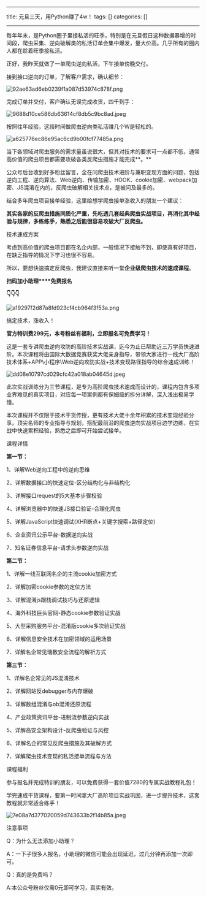 
--- 
title:  元旦三天，用Python赚了4w！ 
tags: []
categories: [] 

---
每年年末，是Python圈子里接私活的旺季，特别是在元旦假日这种数据暴增的时间段，爬虫采集、逆向破解类的私活订单会集中爆发，量大价高。几乎所有的圈内人都在趁着旺季接私活。

正好，我昨天就做了一单爬虫逆向私活，下午接单傍晚交付。

接到接口逆向的订单，了解客户需求，确认细节：

<img src="https://img-blog.csdnimg.cn/img_convert/92ae63ad6eb0239f1a087d53974c878f.png" alt="92ae63ad6eb0239f1a087d53974c878f.png">

完成订单并交付，客户确认无误完成收货，四千到手：

<img src="https://img-blog.csdnimg.cn/img_convert/9688d10ce586db63614cf8db5c9bc8ad.jpeg" alt="9688d10ce586db63614cf8db5c9bc8ad.jpeg">

按照往年经验，这段时间做爬虫逆向类私活赚几个W是轻松的。

<img src="https://img-blog.csdnimg.cn/img_convert/a625776ec86e95ac6cd9b00fcf77485a.png" alt="a625776ec86e95ac6cd9b00fcf77485a.png">

当下各领域对爬虫服务的需求量虽说很大，但其对技术的要求可一点都不低，通常高价值的爬虫项目都需要攻破各类反爬虫措施才能完成**。**

公众号后台收到好多粉丝留言，全在问爬虫技术进阶与兼职变现方面的问题，包括逆向工程、逆向算法、Web逆向、传输加密、HOOK、cookie加密、webpack加密、JS混淆在内的，反爬虫破解相关技术点，是被问及最多的。

结合多年爬虫项目接单经验，这里给想学爬虫接单涨收入的朋友一个建议：

**其实各家的反爬虫措施同质化严重，先吃透几套经典爬虫****实战项目****，再消化其中****经验与规律****，多练练手，熟悉之后能很容易攻破大厂反爬虫。**

技术速成方案

考虑到高价值的爬虫项目都在名企内部，一般情况下接触不到，即使真有好项目，在缺乏指导的情况下学习也很不容易。

所以，要想快速搞定反爬虫，我建议直接来听一堂**企业级爬虫技术的速成课程**。

**扫码加小助理****免费报名**

**👇👇👇**

<img src="https://img-blog.csdnimg.cn/img_convert/a19297f2d87a8fd923cf4cb964f3f53a.png" alt="a19297f2d87a8fd923cf4cb964f3f53a.png">

搞定技术，涨收入！

**官方特训费299元，本号粉丝有福利，立即报名可免费学习！**

这是一套专讲爬虫逆向攻防的高阶技术实战课，迄今为止已帮助近三万学员快速进阶。本次课程将由国际大数据竞赛获奖大佬亲身指导，带领大家进行一线大厂高阶技术体系+APP\小程序\Web逆向攻防实战+技术变现路径指导的综合速成训练！

<img src="https://img-blog.csdnimg.cn/img_convert/dd08e10797cd029cfc42a018ab04645d.jpeg" alt="dd08e10797cd029cfc42a018ab04645d.jpeg">

此次实战训练分为三节课程，是专为高阶爬虫技术速成而设计的，课程内包含多项业界难觅的真实项目，对应每一项案例都有保姆级的拆分详解，深入浅出极易学懂。

本次课程并不仅限于技术干货传授，更有技术大佬十余年积累的技术变现经验分享。顶尖名师的专业指导与规划，搭配最前沿的爬虫逆向实战项目边学边练，在实战中快速累积经验，熟悉之后即可开始尝试接单。

课程详情

**第一节：**

1、详解Web逆向工程中的逆向思维

2、详解数据接口的快速定位-区分结构化与非结构化

3、详解接口request的5大基本步骤校验

4、详解浏览器中的快速JS接口验证-合理化爬虫

5、详解JavaScript快速调试(XHR断点+关键字搜索+路径定位)

6、企业资讯公示平台-数据逆向实战

7、知名证券信息平台-请求头参数逆向实战

**第二节：**

1、详解一线互联网名企的主流cookie加密方式

2、详解加密cookie参数的定位方法

3、详解混淆js跟栈调试技巧与还原逻辑

4、海外科技巨头官网-静态cookie参数验证实战

5、大型采购服务平台-混淆版cookie多次验证实战

6、详解信息安全技术在加密领域的运用场景

7、详解名企常见瑞数安全流程的解析方式

**第三节：**

1、详解名企常见的JS混淆技术

2、详解网站反debugger与内存爆破

3、详解数组混淆与ob混淆还原流程

4、产业政策资讯平台-进制流参数逆向实战

5、详解高安全架构设计-反爬虫验证与风控

6、详解名企的常见反爬虫措施及其破解方式

7、详解爬虫技术变现的私活接单流程与方法

课程福利

参与报名并完成特训的朋友，可以免费获得一套价值7280的专属实战教程礼包！

学完速成干货课程，要第一时间拿大厂高阶项目实战巩固，进一步提升技术，这套教程就非常适合练手！

<img src="https://img-blog.csdnimg.cn/img_convert/7e08a7d377020059d743633b2f14b85a.jpeg" alt="7e08a7d377020059d743633b2f14b85a.jpeg">

注意事项

Q：为什么无法添加小助理？

A：一下子很多人报名，小助理的微信可能会出现延迟，过几分钟再添加一次即可。

Q：真的是免费吗？

A:本公众号粉丝仅需0元即可学习，真实有效。
